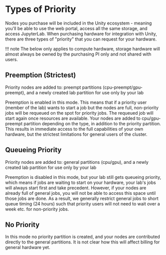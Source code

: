 # Types of Priority

Nodes you purchase will be included in the Unity ecosystem - meaning you'll be able to use the web portal, access all the same storage, and access JupyterLab. When purchasing hardware for integration with Unity, there are three types of "priority" that you can request for your hardware.

!!! note
    The below only applies to compute hardware, storage hardware will almost always be owned by the purchasing PI only and not shared with users.

## Preemption (Strictest)
Priority nodes are added to: preempt partitions (cpu-preempt/gpu-preempt), and a newly created lab partition for use only by your lab

Preemption is enabled in this mode. This means that if a priority user (member of the lab) wants to start a job but the nodes are full, non-priority jobs will be requeued on the spot for priority jobs. The requeued job will start again once resources are available. Your nodes are added to cpu/gpu-preempt partition depending on the type, in addition to the priority partition. This results in immediate access to the full capabilities of your own hardware, but the strictest limitations for general users of the cluster.

## Queueing Priority
Priority nodes are added to: general partitions (cpu/gpu), and a newly created lab partition for use only by your lab

Preemption is disabled in this mode, but your lab still gets queueing priority, which means if jobs are waiting to start on your hardware, your lab's jobs will always start first and take precedent. However, if your nodes are already full of general jobs, you will not be able to access this space until those jobs are done. As a result, we generally restrict general jobs to short queue timing (24 hours) such that priority users will not need to wait over a week etc. for non-priority jobs.

## No Priority
In this mode no priority partition is created, and your nodes are contributed directly to the general partitions. It is not clear how this will affect billing for general hardware yet.
